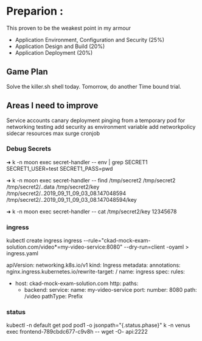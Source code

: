 # Preparion :
This proven to be the weakest point in my armour
- Application Environment, Configuration and Security (25%)
- Application Design and Build (20%)
- Application Deployment (20%)

## Game Plan
Solve the killer.sh shell today. Tomorrow, do another Time bound trial.

## Areas I need to improve
Service accounts
canary deployment
pinging from a temporary pod for networking testing
add security as environment variable
add networkpolicy
sidecar
resources
max surge
cronjob


### Debug Secrets
➜ k -n moon exec secret-handler -- env | grep SECRET1
SECRET1_USER=test
SECRET1_PASS=pwd

➜ k -n moon exec secret-handler -- find /tmp/secret2 
/tmp/secret2
/tmp/secret2/..data
/tmp/secret2/key
/tmp/secret2/..2019_09_11_09_03_08.147048594
/tmp/secret2/..2019_09_11_09_03_08.147048594/key

➜ k -n moon exec secret-handler -- cat /tmp/secret2/key
12345678

### ingress
kubectl create ingress ingress --rule="ckad-mock-exam-solution.com/video*=my-video-service:8080" --dry-run=client -oyaml > ingress.yaml

apiVersion: networking.k8s.io/v1
kind: Ingress
metadata:
  annotations:
    nginx.ingress.kubernetes.io/rewrite-target: /
  name: ingress
spec:
  rules:
  - host: ckad-mock-exam-solution.com
    http:
      paths:
      - backend:
          service:
            name: my-video-service
            port:
              number: 8080
        path: /video
        pathType: Prefix

### status
kubectl -n default get pod pod1 -o jsonpath="{.status.phase}"
k -n venus exec frontend-789cbdc677-c9v8h -- wget -O- api:2222